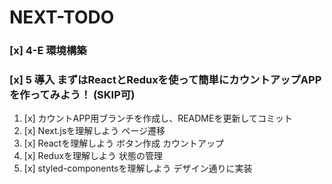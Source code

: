 # NEXT-TODO

### [x] 4-E 環境構築

### [x] 5 導入 まずはReactとReduxを使って簡単にカウントアップAPPを作ってみよう！ (SKIP可)
1. [x] カウントAPP用ブランチを作成し、READMEを更新してコミット
2. [x] Next.jsを理解しよう ページ遷移
3. [x] Reactを理解しよう ボタン作成 カウントアップ
4. [x] Reduxを理解しよう 状態の管理
5. [x] styled-componentsを理解しよう デザイン通りに実装
